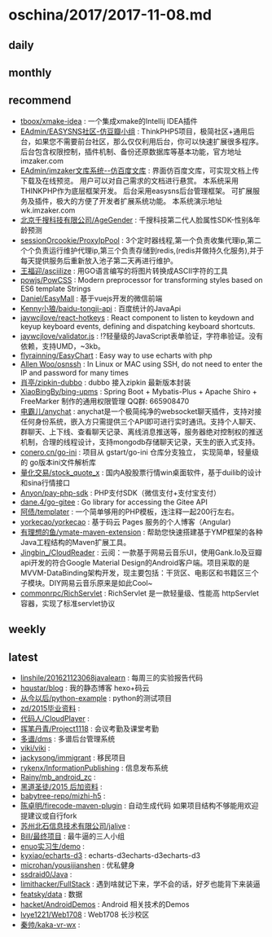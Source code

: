 # oschina/2017/2017-11-08.md



## daily



## monthly



## recommend

- [tboox/xmake-idea](http://git.oschina.net/tboox/xmake-idea) : 一个集成xmake的Intellij IDEA插件
- [EAdmin/EASYSNS社区-仿豆瓣小组](http://git.oschina.net/eadmin/eadminjijianshequ) : ThinkPHP5项目，极简社区+通用后台，如果您不需要前台社区，那么仅仅利用后台，你可以快速扩展很多程序。后台包含权限控制，插件机制、备份还原数据库等基本功能，官方地址imzaker.com
- [EAdmin/imzaker文库系统--仿百度文库](http://git.oschina.net/eadmin/FangBaiDuWenKu) : 界面仿百度文库，可实现文档上传下载及在线预览。 用户可以对自己需求的文档进行悬赏。 本系统采用THINKPHP作为底层框架开发。 后台采用easysns后台管理框架。 可扩展服务及插件，极大的方便了开发者扩展系统功能。 本系统演示地址wk.imzaker.com
- [北京千搜科技有限公司/AgeGender](http://git.oschina.net/qiansou/AgeGender) : 千搜科技第二代人脸属性SDK-性别&年龄预测
- [sessionOrcookie/ProxyIpPool](http://git.oschina.net/javagaorui5944/ProxyIpPool) : 3个定时器线程,第一个负责收集代理ip,第二个个负责运行维护代理ip,第三个负责存储到redis,(redis并做持久化服务),并于每天提供服务后重新放入池子第二天再进行维护。
- [王福迎/asciilize](http://git.oschina.net/wangfuying/asciilize) : 用GO语言编写的将图片转换成ASCII字符的工具
- [powjs/PowCSS](http://git.oschina.net/powjs/powcss) : Modern preprocessor for transforming styles based on ES6 template Strings
- [Daniel/EasyMall](http://git.oschina.net/Daniel_Deng_Haibiao/EasyShop) : 基于vuejs开发的微信前端
- [Kenny小狼/baidu-tongji-api](http://git.oschina.net/kennylee/baidu-tongji-api) : 百度统计的JavaApi
- [jaywcjlove/react-hotkeys](http://git.oschina.net/JSLite/react-hotkeys) : React component to listen to keydown and keyup keyboard events, defining and dispatching keyboard shortcuts.
- [jaywcjlove/validator.js](http://git.oschina.net/JSLite/validator.js) : :interrobang:轻量级的JavaScript表单验证，字符串验证。没有依赖，支持UMD，~3kb。
- [flyrainning/EasyChart](http://git.oschina.net/flyrainning/EasyChart) : Easy way to use echarts with php
- [Allen Woo/osnssh](http://git.oschina.net/osroom/osnssh) : In Linux or MAC using SSH, do not need to enter the IP and password for many times
- [肖亭/zipkin-dubbo](http://git.oschina.net/xiaoting09/zipkin-dubbo) : dubbo 接入zipkin 最新版本封装
- [XiaoBingBy/bing-upms](http://git.oschina.net/xiaobingby/bing-upms) : Spring Boot + Mybatis-Plus + Apache Shiro + FreeMarker 制作的通用权限管理 QQ群: 665908470
- [电霸儿/anychat](http://git.oschina.net/dianbaer/anychat) : anychat是一个极简纯净的websocket聊天插件，支持对接任何身份系统，嵌入方只需提供三个API即可进行实时通讯。支持个人聊天、群聊天、上下线、查看聊天记录、离线消息推送等，服务器绝对控制权的推送机制，合理的线程设计，支持mongodb存储聊天记录，天生的嵌入式支持。
- [conero.cn/go-ini](http://git.oschina.net/Doee/go-ini) : 项目从 gstart/go-ini 仓库分支独立， 实现简单，轻量级的 go版本ini文件解析库
- [量化交易/stock_quote_x](http://git.oschina.net/openctp/stock_quote_x) : 国内A股股票行情win桌面软件，基于duilib的设计和sina行情接口
- [Anyon/pay-php-sdk](http://git.oschina.net/zoujingli/pay-php-sdk) : PHP支付SDK（微信支付+支付宝支付）
- [dane.4/go-gitee](http://git.oschina.net/simon/go-gitee) : Go library for accessing the Gitee API
- [阿债/templater](http://git.oschina.net/azhai/templater) : 一个简单够用的PHP模板，连注释一起200行左右。
- [yorkecao/yorkecao](http://git.oschina.net/yorkecao/yorkecao) : 基于码云 Pages 服务的个人博客（Angular)
- [有理想的鱼/ymate-maven-extension](http://git.oschina.net/suninformation/ymate-maven-extension) : 帮助您快速搭建基于YMP框架的各种Java工程结构的Maven扩展工具。
- [Jingbin_/CloudReader](http://git.oschina.net/jingbin127/CloudReader) : 云阅：一款基于网易云音乐UI，使用Gank.Io及豆瓣api开发的符合Google Material Design的Android客户端。项目采取的是MVVM-DataBinding架构开发，现主要包括：干货区、电影区和书籍区三个子模块。DIY网易云音乐原来是如此Cool~
- [commonrpc/RichServlet](http://git.oschina.net/284520459/RichServlet) : RichServlet 是一款轻量级、性能高 httpServlet容器，实现了标准servlet协议


## weekly



## latest

- [linshile/201621123068javalearn](http://git.oschina.net/LinShiLe/201621123068javalearn) : 每周三的实验报告代码
- [hqustar/blog](http://git.oschina.net/hqustar/blog) : 我的静态博客 hexo+码云
- [从今以后/python-example](http://git.oschina.net/mill1983/python-example) : python的测试项目
- [zd/2015毕业资料](http://git.oschina.net/zd1/2015BiYeZiLiao) : 
- [代码人/CloudPlayer](http://git.oschina.net/daimaren/CloudPlayer) : 
- [挥笔丹青/Project1118](http://git.oschina.net/.cangyue/Project1118) : 会议考勤及课堂考勤
- [多谱/dms](http://git.oschina.net/dscore/dms) : 多谱后台管理系统
- [viki/viki](http://git.oschina.net/viki05/viki) : 
- [jackysong/immigrant](http://git.oschina.net/jackysong/immigrant) : 移民项目
- [rykenx/InformationPublishing](http://git.oschina.net/rykenx/InformationPublishing) : 信息发布系统
- [Rainy/mb_android_zc](http://git.oschina.net/rainy528/mb_android_zc) : 
- [黑道圣徒/2015 后加资料](http://git.oschina.net/niyye/2015-HouJiaZiLiao) : 
- [babytree-repo/mizhi-h5](http://git.oschina.net/babytree-repo/mizhi-h5) : 
- [陈卓明/firecode-maven-plugin](http://git.oschina.net/mingletxt/firecode-maven-plugin) : 自动生成代码 如果项目结构不够能用欢迎 提建议或自行fork
- [苏州北石信息技术有限公司/jalive](http://git.oschina.net/nanshanmail/jalive) : 
- [Bill/最终项目](http://git.oschina.net/bill27/Final) : 最牛逼的三人小组
- [enuo实习生/demo](http://git.oschina.net/enuoShiXiSheng/demo) : 
- [kyxiao/echarts-d3](http://git.oschina.net/xky2015/echarts-d3) : echarts-d3echarts-d3echarts-d3
- [microhan/yousijianshen](http://git.oschina.net/microhan/yousijianshen) : 优私健身
- [ssdraid0/Java](http://git.oschina.net/ssdraid0/Java) : 
- [limithacker/FullStack](http://git.oschina.net/limithacker/fullstack) : 遇到啥就记下来，学不会的话，好歹也能背下来装逼
- [featsky/data](http://git.oschina.net/featsky/data) : 数据
- [hacket/AndroidDemos](http://git.oschina.net/zengfansheng/Android_Tools) : Android 相关技术的Demos
- [lvye1221/Web1708](http://git.oschina.net/lvye1221/Web1708) : Web1708 长沙校区
- [秦帅/kaka-vr-wx](http://git.oschina.net/audie_nt/kaka-vr-wx) : 